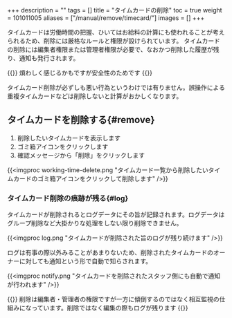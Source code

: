+++
description = ""
tags = []
title = "タイムカードの削除"
toc = true
weight = 101011005
aliases = ["/manual/remove/timecard/"]
images = []
+++

タイムカードは労働時間の把握、ひいてはお給料の計算にも使われることが考えられるため、削除には厳格なルールと権限が設けられています。
タイムカードの削除には編集者権限または管理者権限が必要で、なおかつ削除した履歴が残り、通知も発行されます。

{{<alice pos="right" icon="here">}}
煩わしく感じるかもですが安全性のためです
{{</alice>}}

タイムカード削除が必ずしも悪い行為というわけでは有りません。誤操作による重複タイムカードなどは削除しないと計算がおかしくなります。

## タイムカードを削除する{#remove}

1. 削除したいタイムカードを表示します
1. ゴミ箱アイコンをクリックします
1. 確認メッセージから「削除」をクリックします

{{<imgproc working-time-delete.png "タイムカード一覧から削除したいタイムカードのゴミ箱アイコンをクリックして削除します" />}}

### タイムカード削除の痕跡が残る{#log}

タイムカードが削除されるとログデータにその旨が記録されます。ログデータはグループ削除など大掛かりな処理をしない限り削除できません。

{{<imgproc log.png "タイムカードが削除された旨のログが残り続けます" />}}

ログは有事の際以外みることがあまりないため、削除されたタイムカードのオーナーに対しても通知という形で自動で知らされます。

{{<imgproc notify.png "タイムカードを削除されたスタッフ側にも自動で通知が行われます" />}}

{{<alice pos="right" icon="here">}}
削除は編集者・管理者の権限ですが一方に傾倒するのではなく相互監視の仕組みになっています。削除ではなく編集の際もログが残ります
{{</alice>}}
